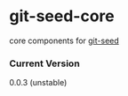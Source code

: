 git-seed-core
=============

core components for [git-seed](https://github.com/nomilous/git-seed)

### Current Version

0.0.3 (unstable)
